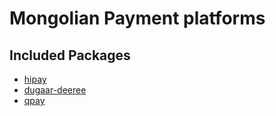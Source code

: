 # Mongolian Payment platforms

## Included Packages
* [hipay](./packages/hipay)
* [dugaar-deeree](./packages/dugaar-deeree)
* [qpay](./packages/qpay)
